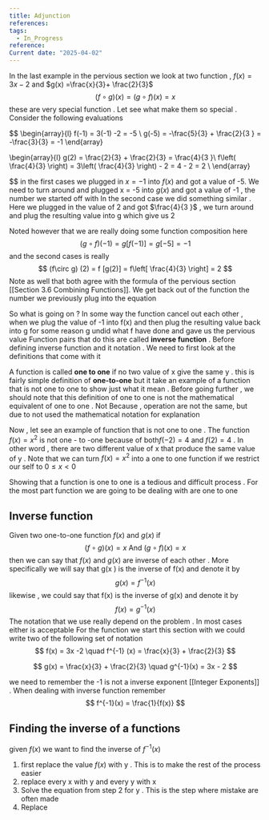 ```yaml
---
title: Adjunction
references: 
tags:
  - In_Progress
reference: 
Current date: "2025-04-02"
---
```

In the last example in the pervious section we look at two function , $f(x) =3x -  2$ and $g(x) =\frac{x}{3}+ \frac{2}{3}$ 
$$
\left(f\circ g\right)\left(x\right)=\left(g\circ f\right)\left(x\right)=x
$$
these are very special function  . Let see what make them so special . Consider the following evaluations   


$$
\begin{array}{l}
f(-1) = 3(-1) -2  =  -5    \\
g(-5) = -\frac{5}{3} +  \frac{2}{3 }  = -\frac{3}{3}  =  -1 
\end{array}

$$
$$
\begin{array}{l}
 g(2) = \frac{2}{3} + \frac{2}{3}  = \frac{4}{3 }\\
f\left( \frac{4}{3} \right) = 3\left( \frac{4}{3} \right) - 2 =  4 - 2  = 2  \\
\end{array}

$$
in the first cases we plugged in $x = -1$ into $f(x)$ and got a value of -5. We need to turn around and plugged x =  -5 into $g(x)$  and got a  value of  -1 , the number we started off with 
In the second case we did something similar . Here we plugged in the value of 2 and got $\frac{4}{3 }$ , we turn around and plug the resulting value into g which give us 2 

Noted however that we are really doing some function composition here 
$$
(g\circ f) (-1 ) =  g[f(-1)]  = g[-5]  = -1 
$$
and the second cases is really  
$$
(f\circ g) (2)   = f [g(2)]  = f\left[ \frac{4}{3} \right]  = 2  
$$
Note as well that both agree with the formula of the pervious section  [[Section 3.6  Combining Functions]]. We get back out of the function the number we previously  plug  into the equation 

So what is going on ? In some way the function cancel out each other , when we plug the value of -1 into f(x) and then plug the resulting value back into  g  for some reason g undid what f have done and gave us the pervious value 
Function pairs that do this  are called **inverse function** . Before defining inverse function and it notation . We need to first look at the definitions  that come with it 

A function is called  **one to one** if no two value of x give the same y .  this is fairly simple definition of **one-to-one**  but it take an example of a function that is not one to one to show just what it mean . Before going further , we should note that this definition of one to one is not the  mathematical equivalent of one to one . Not  Because , operation are not the same, but due to    not used the mathematical notation for explanation 

Now , let see an example of function that is not one to one . The function $f(x) =  x^2$  is not  one - to -one because of both$f(-2) =4$ and $f( 2)= 4$ . In other word , there are two different value of  x that produce the same value of y . Note that we can turn $f(x) =x^2$ into  a one to one function if we restrict our self to $0\leq x<0$ 

Showing that a function is one to one is a tedious and difficult process . For the most part function we are going to be dealing with are one to one 


##  Inverse function 
Given  two one-to-one function $f(x) \text{ and } g(x)$ if  $$
(f \circ g)(x ) = x  \text{ And } (g\circ f)(x)  = x 
$$
then we can say that $f(x)$ and $g(x)$ are inverse of each other  . More specifically we will say that g(x ) is the inverse of f(x) and denote it by $$
g(x)  = f^{-1}(x) 
$$
likewise , we could say that f(x) is the inverse of g(x) and denote it by 
$$
f(x) = g^{-1}(x)
$$
The notation that we use really depend on the  problem . In  most cases either is   acceptable 
For the function we start this section with we could write two of the following set of notation  
$$
f(x)   =  3x   -2  \quad f^{-1} (x)  =  \frac{x}{3} + \frac{2}{3}
$$

$$
g(x)  =  \frac{x}{3} + \frac{2}{3}  \quad g^{-1}(x)  = 3x - 2 
$$

we need to remember the -1  is not a inverse exponent [[Integer Exponents]] . When dealing with inverse function remember 
$$
f^{-1}(x)  = \frac{1}{f(x)}
$$
## Finding the inverse of a functions 
given $f(x)$ we want to find the inverse of $f^{-1}(x)$  
1. first replace the value $f(x)$ with y . This is to make the rest of the process easier 
2. replace every x with y and every y with x 
3. Solve the equation from step 2 for y . This is the step where mistake are often made 
4. Replace 